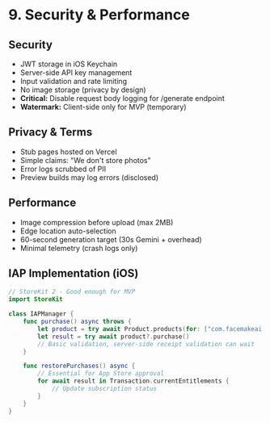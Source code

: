 # 9. Security & Performance

## Security
- JWT storage in iOS Keychain
- Server-side API key management
- Input validation and rate limiting
- No image storage (privacy by design)
- **Critical:** Disable request body logging for /generate endpoint
- **Watermark:** Client-side only for MVP (temporary)

## Privacy & Terms
- Stub pages hosted on Vercel
- Simple claims: "We don't store photos"
- Error logs scrubbed of PII
- Preview builds may log errors (disclosed)

## Performance
- Image compression before upload (max 2MB)
- Edge location auto-selection
- 60-second generation target (30s Gemini + overhead)
- Minimal telemetry (crash logs only)

## IAP Implementation (iOS)
```swift
// StoreKit 2 - Good enough for MVP
import StoreKit

class IAPManager {
    func purchase() async throws {
        let product = try await Product.products(for: ["com.facemakeai.pro"]).first
        let result = try await product?.purchase()
        // Basic validation, server-side receipt validation can wait
    }

    func restorePurchases() async {
        // Essential for App Store approval
        for await result in Transaction.currentEntitlements {
            // Update subscription status
        }
    }
}
```
